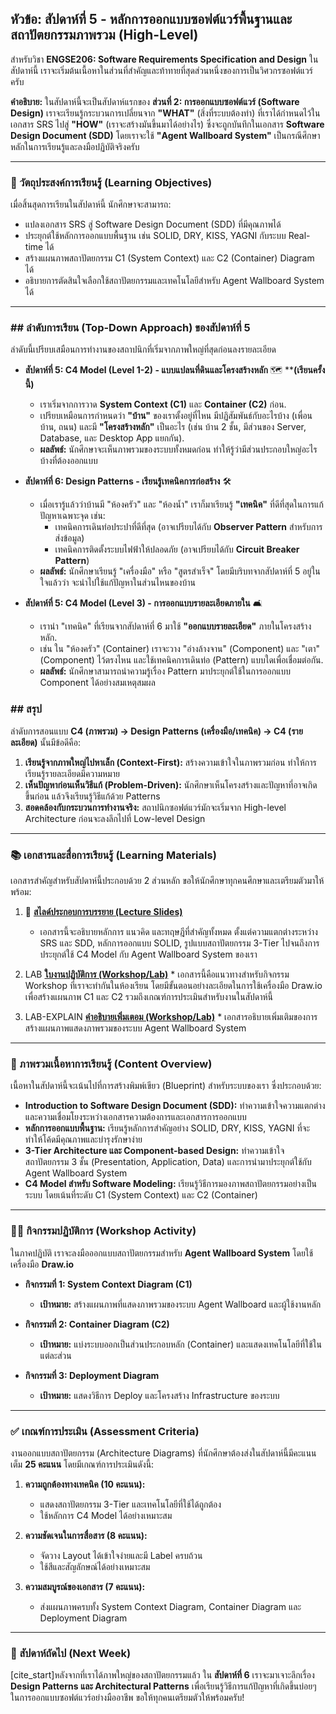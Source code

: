 ## **หัวข้อ: สัปดาห์ที่ 5 - หลักการออกแบบซอฟต์แวร์พื้นฐานและสถาปัตยกรรมภาพรวม (High-Level)**

สำหรับวิชา **ENGSE206: Software Requirements Specification and Design** ในสัปดาห์นี้ เราจะเริ่มต้นเนื้อหาในส่วนที่สำคัญและท้าทายที่สุดส่วนหนึ่งของการเป็นวิศวกรซอฟต์แวร์ครับ

**คำอธิบาย:**
ในสัปดาห์นี้จะเป็นสัปดาห์แรกของ **ส่วนที่ 2: การออกแบบซอฟต์แวร์ (Software Design)** เราจะเรียนรู้กระบวนการเปลี่ยนจาก **"WHAT"** (สิ่งที่ระบบต้องทำ) ที่เราได้กำหนดไว้ในเอกสาร SRS ไปสู่ **"HOW"** (เราจะสร้างมันขึ้นมาได้อย่างไร) ซึ่งจะถูกบันทึกในเอกสาร **Software Design Document (SDD)** โดยเราจะใช้ **"Agent Wallboard System"** เป็นกรณีศึกษาหลักในการเรียนรู้และลงมือปฏิบัติจริงครับ

-----

### 🎯 วัตถุประสงค์การเรียนรู้ (Learning Objectives)

เมื่อสิ้นสุดการเรียนในสัปดาห์นี้ นักศึกษาจะสามารถ:

  * แปลงเอกสาร SRS สู่ Software Design Document (SDD) ที่มีคุณภาพได้
  * ประยุกต์ใช้หลักการออกแบบพื้นฐาน เช่น SOLID, DRY, KISS, YAGNI กับระบบ Real-time ได้
  * สร้างแผนภาพสถาปัตยกรรม C1 (System Context) และ C2 (Container) Diagram ได้
  * อธิบายการตัดสินใจเลือกใช้สถาปัตยกรรมและเทคโนโลยีสำหรับ Agent Wallboard System ได้

-----

### ## ลำดับการเรียน (Top-Down Approach) ของสัปดาห์ที่ 5

ลำดับนี้เปรียบเสมือนการทำงานของสถาปนิกที่เริ่มจากภาพใหญ่ที่สุดก่อนลงรายละเอียด

* **สัปดาห์ที่ 5: C4 Model (Level 1-2) - แบบแปลนที่ดินและโครงสร้างหลัก** 🗺️ ****(เรียนครั้งนี้)**
    * เราเริ่มจากการวาด **System Context (C1)** และ **Container (C2)** ก่อน.
    * เปรียบเหมือนการกำหนดว่า **"บ้าน"** ของเราตั้งอยู่ที่ไหน มีปฏิสัมพันธ์กับอะไรบ้าง (เพื่อนบ้าน, ถนน) และมี **"โครงสร้างหลัก"** เป็นอะไร (เช่น บ้าน 2 ชั้น, มีส่วนของ Server, Database, และ Desktop App แยกกัน).
    * **ผลลัพธ์:** นักศึกษาจะเห็นภาพรวมของระบบทั้งหมดก่อน ทำให้รู้ว่ามีส่วนประกอบใหญ่อะไรบ้างที่ต้องออกแบบ

* **สัปดาห์ที่ 6: Design Patterns - เรียนรู้เทคนิคการก่อสร้าง** 🛠️ 
    * เมื่อเรารู้แล้วว่าบ้านมี "ห้องครัว" และ "ห้องน้ำ" เราก็มาเรียนรู้ **"เทคนิค"** ที่ดีที่สุดในการแก้ปัญหาเฉพาะจุด เช่น:
        * เทคนิคการเดินท่อประปาที่ดีที่สุด (อาจเปรียบได้กับ **Observer Pattern** สำหรับการส่งข้อมูล)
        * เทคนิคการติดตั้งระบบไฟฟ้าให้ปลอดภัย (อาจเปรียบได้กับ **Circuit Breaker Pattern**)
    * **ผลลัพธ์:** นักศึกษาเรียนรู้ "เครื่องมือ" หรือ "สูตรสำเร็จ" โดยมีบริบทจากสัปดาห์ที่ 5 อยู่ในใจแล้วว่า จะนำไปใช้แก้ปัญหาในส่วนไหนของบ้าน

* **สัปดาห์ที่ 5: C4 Model (Level 3) -  การออกแบบรายละเอียดภายใน** 🛋️
    * เรานำ "เทคนิค" ที่เรียนจากสัปดาห์ที่ 6 มาใช้ **"ออกแบบรายละเอียด"** ภายในโครงสร้างหลัก.
    * เช่น ใน "ห้องครัว" (Container) เราจะวาง "อ่างล้างจาน" (Component) และ "เตา" (Component) ไว้ตรงไหน และใช้เทคนิคการเดินท่อ (Pattern) แบบใดเพื่อเชื่อมต่อกัน.
    * **ผลลัพธ์:** นักศึกษาสามารถนำความรู้เรื่อง Pattern มาประยุกต์ใช้ในการออกแบบ Component ได้อย่างสมเหตุสมผล

### ## สรุป

ลำดับการสอนแบบ **C4 (ภาพรวม) → Design Patterns (เครื่องมือ/เทคนิค) → C4 (รายละเอียด)** นั้นมีข้อดีคือ:

1.  **เรียนรู้จากภาพใหญ่ไปหาเล็ก (Context-First):** สร้างความเข้าใจในภาพรวมก่อน ทำให้การเรียนรู้รายละเอียดมีความหมาย
2.  **เห็นปัญหาก่อนเห็นวิธีแก้ (Problem-Driven):** นักศึกษาเห็นโครงสร้างและปัญหาที่อาจเกิดขึ้นก่อน แล้วจึงเรียนรู้วิธีแก้ด้วย Patterns
3.  **สอดคล้องกับกระบวนการทำงานจริง:** สถาปนิกซอฟต์แวร์มักจะเริ่มจาก High-level Architecture ก่อนจะลงลึกไปที่ Low-level Design

---

### 📚 เอกสารและสื่อการเรียนรู้ (Learning Materials)

เอกสารสำคัญสำหรับสัปดาห์นี้ประกอบด้วย 2 ส่วนหลัก ขอให้นักศึกษาทุกคนศึกษาและเตรียมตัวมาให้พร้อม:

1.  📄 **[สไลด์ประกอบการบรรยาย (Lecture Slides)](./week5-slides.md)**

      * เอกสารนี้จะอธิบายหลักการ แนวคิด และทฤษฎีที่สำคัญทั้งหมด ตั้งแต่ความแตกต่างระหว่าง SRS และ SDD, หลักการออกแบบ SOLID, รูปแบบสถาปัตยกรรม 3-Tier ไปจนถึงการประยุกต์ใช้ C4 Model กับ Agent Wallboard System ของเรา

2.  LAB **[ใบงานปฏิบัติการ (Workshop/Lab)](./lab.md)**
    \* เอกสารนี้คือแนวทางสำหรับกิจกรรม Workshop ที่เราจะทำกันในห้องเรียน โดยมีขั้นตอนอย่างละเอียดในการใช้เครื่องมือ Draw.io เพื่อสร้างแผนภาพ C1 และ C2 รวมถึงเกณฑ์การประเมินสำหรับงานในสัปดาห์นี้

2.  LAB-EXPLAIN **[คำอธิบายเพิ่มเตอม (Workshop/Lab)](./lab-explain.md)**
    \* เอกสารอธิบายเพิ่มเติมของการสร้างแผนภาพแสดงภาพรวมของระบบ Agent Wallboard System

-----

### 📖 ภาพรวมเนื้อหาการเรียนรู้ (Content Overview)

เนื้อหาในสัปดาห์นี้จะเน้นไปที่การสร้างพิมพ์เขียว (Blueprint) สำหรับระบบของเรา ซึ่งประกอบด้วย:

  * **Introduction to Software Design Document (SDD):** ทำความเข้าใจความแตกต่างและความเชื่อมโยงระหว่างเอกสารความต้องการและเอกสารการออกแบบ
  * **หลักการออกแบบพื้นฐาน:** เรียนรู้หลักการสำคัญอย่าง SOLID, DRY, KISS, YAGNI ที่จะทำให้โค้ดมีคุณภาพและบำรุงรักษาง่าย
  * **3-Tier Architecture และ Component-based Design:** ทำความเข้าใจสถาปัตยกรรม 3 ชั้น (Presentation, Application, Data) และการนำมาประยุกต์ใช้กับ Agent Wallboard System
  * **C4 Model สำหรับ Software Modeling:** เรียนรู้วิธีการมองภาพสถาปัตยกรรมอย่างเป็นระบบ โดยเน้นที่ระดับ C1 (System Context) และ C2 (Container)

-----

### 👨‍💻 กิจกรรมปฏิบัติการ (Workshop Activity)

ในภาคปฏิบัติ เราจะลงมือออกแบบสถาปัตยกรรมสำหรับ **Agent Wallboard System** โดยใช้เครื่องมือ **Draw.io**

  * **กิจกรรมที่ 1: System Context Diagram (C1)**

      * **เป้าหมาย:** สร้างแผนภาพที่แสดงภาพรวมของระบบ Agent Wallboard และผู้ใช้งานหลัก

  * **กิจกรรมที่ 2: Container Diagram (C2)**

      * **เป้าหมาย:** แบ่งระบบออกเป็นส่วนประกอบหลัก (Container) และแสดงเทคโนโลยีที่ใช้ในแต่ละส่วน

  * **กิจกรรมที่ 3: Deployment Diagram**

      * **เป้าหมาย:** แสดงวิธีการ Deploy และโครงสร้าง Infrastructure ของระบบ

-----

### ✅ เกณฑ์การประเมิน (Assessment Criteria)

งานออกแบบสถาปัตยกรรม (Architecture Diagrams) ที่นักศึกษาต้องส่งในสัปดาห์นี้มีคะแนนเต็ม **25 คะแนน** โดยมีเกณฑ์การประเมินดังนี้:

1.  **ความถูกต้องทางเทคนิค (10 คะแนน):**

      * แสดงสถาปัตยกรรม 3-Tier และเทคโนโลยีที่ใช้ได้ถูกต้อง
      * ใช้หลักการ C4 Model ได้อย่างเหมาะสม

2.  **ความชัดเจนในการสื่อสาร (8 คะแนน):**

      * จัดวาง Layout ได้เข้าใจง่ายและมี Label ครบถ้วน
      * ใช้สีและสัญลักษณ์ได้อย่างเหมาะสม

3.  **ความสมบูรณ์ของเอกสาร (7 คะแนน):**

      * ส่งแผนภาพครบทั้ง System Context Diagram, Container Diagram และ Deployment Diagram

-----

### 🚀 สัปดาห์ถัดไป (Next Week)

[cite\_start]หลังจากที่เราได้ภาพใหญ่ของสถาปัตยกรรมแล้ว ใน **สัปดาห์ที่ 6** เราจะมาเจาะลึกเรื่อง **Design Patterns และ Architectural Patterns** เพื่อเรียนรู้วิธีการแก้ปัญหาที่เกิดขึ้นบ่อยๆ ในการออกแบบซอฟต์แวร์อย่างมืออาชีพ ขอให้ทุกคนเตรียมตัวให้พร้อมครับ\!